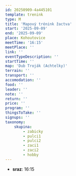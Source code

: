 ```yaml
---
id: 20250909-4a445101
template: trenink
type: M
title: 'Mapový trénink žactva'
start: '2025-09-09'
end: '2025-09-09'
place: Kohoutovice
meetTime: '16:15'
meetPlace: ''
link: ''
eventTypeDescription: ''
startTime: ''
map: 'Dub Troják (Achtelky)'
terrain: ''
transport: ''
accomodation: ''
food: ''
leader: ''
note: ''
return: ''
price: ''
program: ''
thingsToTake: ''
signups: ''
taxonomy:
    skupina:
        - zabicky
        - pulci1
        - pulci2
        - zaci1
        - zaci2
        - hobby
---
```


* **sraz**: 16:15
